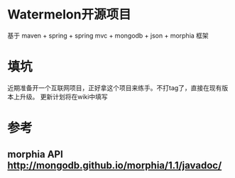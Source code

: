 Watermelon开源项目
===
基于  maven + spring + spring mvc + mongodb + json + morphia 框架


# 填坑

近期准备开一个互联网项目，正好拿这个项目来练手。不打tag了，直接在现有版本上升级。
更新计划将在wiki中填写


# 参考

## morphia API http://mongodb.github.io/morphia/1.1/javadoc/